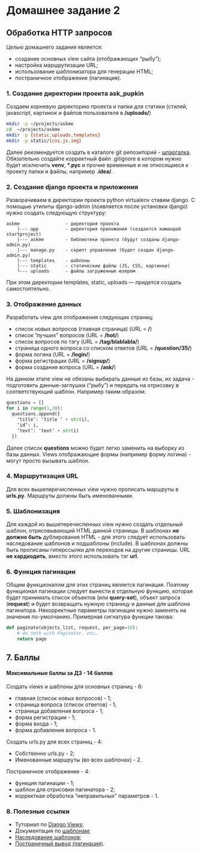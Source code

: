 # Домашнее задание 2

## Обработка HTTP запросов
Целью домашнего задания является:

- создание основных view сайта (отображающих “рыбу”);
- настройка маршрутизации URL;
- использование шаблонизатора для генерации HTML;
- постраничное отображение (пагинация).

### 1. Создание директории проекта ask_pupkin
Создаем корневую директорию проекта и папки для статики (стилей, javascript, картинок и файлов пользователя в **/uploads/**)
```Bash
mkdir -p ~/projects/askme
cd  ~/projects/askme
mkdir -p {static,uploads,templates}
mkdir -p static/{css,js,img}
```
Далее рекомендуется создать в каталоге git репозиторий - [шпаргалка](https://github.github.com/training-kit/downloads/ru/github-git-cheat-sheet/). Обязательно создайте корректный файл .gitignore в котором нужно будет исключить **venv**, **\*.pyc** и прочие временные и не относящиеся к проекту папки и файлы, например **.idea/**.

### 2. Создание django проекта и приложения
Разворачиваем в директории проекта python virtualenv ставим django.
С помощью утилиты django-admin (появляется после установки django) нужно создать следующую структуру:
```
askme                 - директория проекта
    |--- app          - директория приложения (создается командой startproject)
    |--- askme        - библиотеки проекта (будут созданы django-admin.py)
    |--- manage.py    - скрипт управления (будет создан django-admin.py)
    |--- templates    - шаблоны
    |--- static       - статические файлы (JS, CSS, картинки)
    └--- uploads      - файлы загруженные юзером
```
При этом директории templates, static, uploads — придется создать самостоятельно.


### 3. Отображение данных
Разработать view для отображения следующих страниц:

- cписок новых вопросов (главная страница) (URL = **/**)
- cписок “лучших” вопросов (URL = **/hot/**)
- cписок вопросов по тэгу (URL = **/tag/blablabla/**)
- cтраница одного вопроса со списком ответов (URL = **/question/35/**)
- форма логина (URL = **/login/**)
- форма регистрации (URL = **/signup/**)
- форма создания вопроса (URL = **/ask/**)

На данном этапе view не обязаны выбирать данные из базы, их задача - подготовить данные-заглушки (“рыбу”) и передать на отрисовку в соответствующий шаблон. Например таким образом:
```Python
questions = []
for i in range(1,30):
  questions.append({
    ‘title’: ‘title ‘ + str(i),
    ‘id’: i,
    ‘text’: ‘text’ + str(i)
  })
```
Далее список **questions** можно будет легко заменить на выборку из базы данных. Views отображающие формы (например форму логина) - могут просто вызывать шаблон.

### 4. Маршрутизация URL
Для всех вышеперечисленных view нужно прописать маршруты в **urls.py**. Маршруты должны быть именованными.

### 5. Шаблонизация
Для каждой из вышеперечисленных view нужно создать отдельный шаблон, отрисовывающий HTML данной страницы. В шаблонах **не должно быть** дублирования HTML - для этого следует использовать наследование шаблонов и подшаблоны (include). В шаблонах должны быть прописаны гиперссылки для переходов на другие страницы. URL **не хардкодить**, вместо этого использовать тэг **url**.

### 6. Функция пагинации
Общим функционалом для этих страниц является пагинация. Поэтому функционал пагинации следует вынести в отдельную функцию, которая будет принимать список объектов (или **query-set**), объект запроса (**request**) и будет возвращать нужную страницу и данные для шаблона пагинатора. Некорректные параметры пагинации нужно заменять на значения по-умолчанию. Примерная сигнатура функции такова:

```Python
def paginate(objects_list, request, per_page=10):
    # do smth with Paginator, etc…
    return page
```

## 7. Баллы

#### Максимальные баллы за ДЗ - 14 баллов

Создать views и шаблоны для основных страниц - 6:

- главная (список новых вопросов) - 1;
- страница вопроса (список ответов) - 1;
- страница добавления вопроса - 1;
- форма регистрации - 1;
- форма входа - 1;
- форма добавления вопроса - 1.

Создать urls.py для всех страниц - 4:

- Собственно urls.py - 2;
- Именованные маршруты (во всех шаблонах) - 2.

Постраничное отображение - 4:

- функция пагинации - 1;
- шаблон для отрисовки пагинатора - 2;
- корректная обработка “неправильных” параметров - 1.

### 8. Полезные ссылки
- Туториал по [Django Views](https://docs.djangoproject.com/en/4.1/intro/tutorial03/);
- Документация по [шаблонам](https://docs.djangoproject.com/en/4.1/ref/templates/language/);
- [Наследование шаблонов](https://docs.djangoproject.com/en/4.1/ref/templates/language/#template-inheritance);
- [Постраничный вывод (пагинация)](https://docs.djangoproject.com/en/4.1/topics/pagination/).
